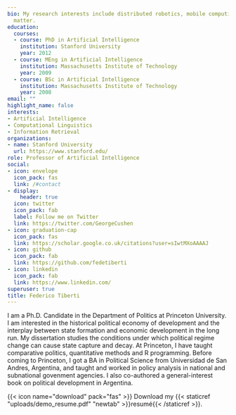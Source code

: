 ```yaml
---
bio: My research interests include distributed robotics, mobile computing and programmable
  matter.
education:
  courses:
  - course: PhD in Artificial Intelligence
    institution: Stanford University
    year: 2012
  - course: MEng in Artificial Intelligence
    institution: Massachusetts Institute of Technology
    year: 2009
  - course: BSc in Artificial Intelligence
    institution: Massachusetts Institute of Technology
    year: 2008
email: ""
highlight_name: false
interests:
- Artificial Intelligence
- Computational Linguistics
- Information Retrieval
organizations:
- name: Stanford University
  url: https://www.stanford.edu/
role: Professor of Artificial Intelligence
social:
- icon: envelope
  icon_pack: fas
  link: /#contact
- display:
    header: true
  icon: twitter
  icon_pack: fab
  label: Follow me on Twitter
  link: https://twitter.com/GeorgeCushen
- icon: graduation-cap
  icon_pack: fas
  link: https://scholar.google.co.uk/citations?user=sIwtMXoAAAAJ
- icon: github
  icon_pack: fab
  link: https://github.com/fedetiberti
- icon: linkedin
  icon_pack: fab
  link: https://www.linkedin.com/
superuser: true
title: Federico Tiberti
---
```


I am a Ph.D. Candidate in the Department of Politics at Princeton University. I am interested in the historical political economy of development and the interplay between state formation and economic development in the long run. My dissertation studies the conditions under which political regime change can cause state capture and decay. At Princeton, I have taught comparative politics, quantitative methods and R programming. Before coming to Princeton, I got a BA in Political Science from Universidad de San Andres, Argentina, and taught and worked in policy analysis in national and subnational govenment agencies. I also co-authored a general-interest book on political development in Argentina.

{{< icon name="download" pack="fas" >}} Download my {{< staticref "uploads/demo_resume.pdf" "newtab" >}}resumé{{< /staticref >}}.
